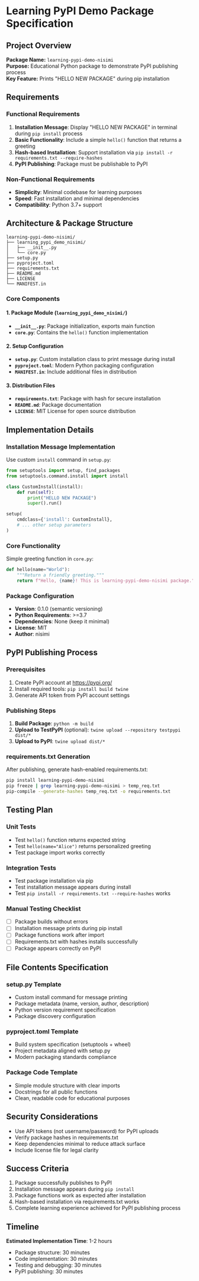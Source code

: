 # Learning PyPI Demo Package Specification

## Project Overview
**Package Name:** `learning-pypi-demo-nisimi`  
**Purpose:** Educational Python package to demonstrate PyPI publishing process  
**Key Feature:** Prints "HELLO NEW PACKAGE" during pip installation  

## Requirements

### Functional Requirements
1. **Installation Message**: Display "HELLO NEW PACKAGE" in terminal during `pip install` process
2. **Basic Functionality**: Include a simple `hello()` function that returns a greeting
3. **Hash-based Installation**: Support installation via `pip install -r requirements.txt --require-hashes`
4. **PyPI Publishing**: Package must be publishable to PyPI

### Non-Functional Requirements
- **Simplicity**: Minimal codebase for learning purposes
- **Speed**: Fast installation and minimal dependencies
- **Compatibility**: Python 3.7+ support

## Architecture & Package Structure

```
learning-pypi-demo-nisimi/
├── learning_pypi_demo_nisimi/
│   ├── __init__.py
│   └── core.py
├── setup.py
├── pyproject.toml
├── requirements.txt
├── README.md
├── LICENSE
└── MANIFEST.in
```

### Core Components

#### 1. Package Module (`learning_pypi_demo_nisimi/`)
- **`__init__.py`**: Package initialization, exports main function
- **`core.py`**: Contains the `hello()` function implementation

#### 2. Setup Configuration
- **`setup.py`**: Custom installation class to print message during install
- **`pyproject.toml`**: Modern Python packaging configuration
- **`MANIFEST.in`**: Include additional files in distribution

#### 3. Distribution Files
- **`requirements.txt`**: Package with hash for secure installation
- **`README.md`**: Package documentation
- **`LICENSE`**: MIT License for open source distribution

## Implementation Details

### Installation Message Implementation
Use custom `install` command in `setup.py`:
```python
from setuptools import setup, find_packages
from setuptools.command.install import install

class CustomInstall(install):
    def run(self):
        print("HELLO NEW PACKAGE")
        super().run()

setup(
    cmdclass={'install': CustomInstall},
    # ... other setup parameters
)
```

### Core Functionality
Simple greeting function in `core.py`:
```python
def hello(name="World"):
    """Return a friendly greeting."""
    return f"Hello, {name}! This is learning-pypi-demo-nisimi package."
```

### Package Configuration
- **Version**: 0.1.0 (semantic versioning)
- **Python Requirements**: >=3.7
- **Dependencies**: None (keep it minimal)
- **License**: MIT
- **Author**: nisimi

## PyPI Publishing Process

### Prerequisites
1. Create PyPI account at https://pypi.org/
2. Install required tools: `pip install build twine`
3. Generate API token from PyPI account settings

### Publishing Steps
1. **Build Package**: `python -m build`
2. **Upload to TestPyPI** (optional): `twine upload --repository testpypi dist/*`
3. **Upload to PyPI**: `twine upload dist/*`

### requirements.txt Generation
After publishing, generate hash-enabled requirements.txt:
```bash
pip install learning-pypi-demo-nisimi
pip freeze | grep learning-pypi-demo-nisimi > temp_req.txt
pip-compile --generate-hashes temp_req.txt -o requirements.txt
```

## Testing Plan

### Unit Tests
- Test `hello()` function returns expected string
- Test `hello(name="Alice")` returns personalized greeting
- Test package import works correctly

### Integration Tests
- Test package installation via pip
- Test installation message appears during install
- Test `pip install -r requirements.txt --require-hashes` works

### Manual Testing Checklist
- [ ] Package builds without errors
- [ ] Installation message prints during pip install
- [ ] Package functions work after import
- [ ] Requirements.txt with hashes installs successfully
- [ ] Package appears correctly on PyPI

## File Contents Specification

### setup.py Template
- Custom install command for message printing
- Package metadata (name, version, author, description)
- Python version requirement specification
- Package discovery configuration

### pyproject.toml Template
- Build system specification (setuptools + wheel)
- Project metadata aligned with setup.py
- Modern packaging standards compliance

### Package Code Template
- Simple module structure with clear imports
- Docstrings for all public functions
- Clean, readable code for educational purposes

## Security Considerations
- Use API tokens (not username/password) for PyPI uploads
- Verify package hashes in requirements.txt
- Keep dependencies minimal to reduce attack surface
- Include license file for legal clarity

## Success Criteria
1. Package successfully publishes to PyPI
2. Installation message appears during `pip install`
3. Package functions work as expected after installation
4. Hash-based installation via requirements.txt works
5. Complete learning experience achieved for PyPI publishing process

## Timeline
**Estimated Implementation Time**: 1-2 hours
- Package structure: 30 minutes
- Code implementation: 30 minutes  
- Testing and debugging: 30 minutes
- PyPI publishing: 30 minutes
